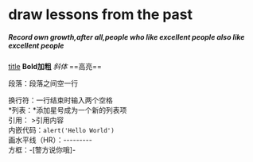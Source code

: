 # draw lessons from the past 
##### Record own growth,after all,people who like excellent people also like excellent people
[title](URL)
**Bold加粗**
*斜体*
==高亮==

段落：段落之间空一行

换行符：一行结束时输入两个空格  
*列表：*添加星号成为一个新的列表项  
引用： >引用内容  
内嵌代码：`alert('Hello World')`  
画水平线（HR）：---------  
方框：-[警方说你哦]-
![]()

